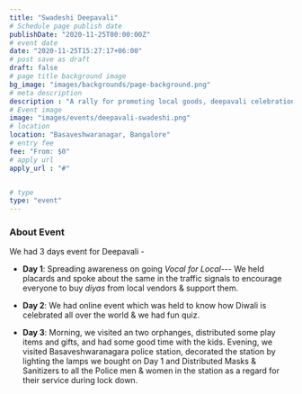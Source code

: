 ```yaml
---
title: "Swadeshi Deepavali"
# Schedule page publish date
publishDate: "2020-11-25T00:00:00Z"
# event date
date: "2020-11-25T15:27:17+06:00"
# post save as draft
draft: false
# page title background image
bg_image: "images/backgrounds/page-background.png"
# meta description
description : "A rally for promoting local goods, deepavali celebration with orphanage kids and police"
# Event image
image: "images/events/deepavali-swadeshi.png"
# location
location: "Basaveshwaranagar, Bangalore"
# entry fee
fee: "From: $0"
# apply url
apply_url : "#"


# type
type: "event"
---
```


### About Event
We had 3 days event for Deepavali - 
- **Day 1**: Spreading awareness on going _Vocal for Local_--- We held placards and spoke about the same in the traffic signals to encourage everyone to buy _diyas_ from local vendors & support them.

- **Day 2**: We had online event which was held to know how Diwali is celebrated all over the world & we had fun quiz.

- **Day 3**: Morning, we visited an two orphanges, distributed some play items and gifts, and had some good time with the kids. Evening, we visited Basaveshwaranagara police station, decorated the station by lighting the lamps we bought on Day 1 and Distributed Masks & Sanitizers to all the Police men & women in the station as a regard for their service during lock down.